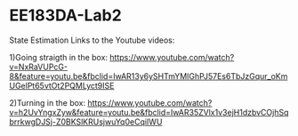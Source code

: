 # EE183DA-Lab2
State Estimation
Links to the Youtube videos:

1)Going straigth in the box:
https://www.youtube.com/watch?v=NxRaVUPcG-8&feature=youtu.be&fbclid=IwAR13y6ySHTmYMIGhPJ57Es6TbJzGqur_oKmUGelPt65vtOt2PQMLyct9ISE

2)Turning in the box:
https://www.youtube.com/watch?v=h2UvYngxZyw&feature=youtu.be&fbclid=IwAR35ZVlx1v3ejH1dzbvCOjhSqbrrkwgDJSj-Z0BKSlKRUsjwuYq0eCqiIWU
